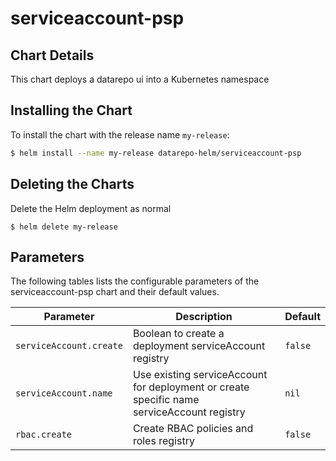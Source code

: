 # serviceaccount-psp

## Chart Details
This chart deploys a datarepo ui into a Kubernetes namespace

## Installing the Chart

To install the chart with the release name `my-release`:

```bash
$ helm install --name my-release datarepo-helm/serviceaccount-psp
```

## Deleting the Charts

Delete the Helm deployment as normal

```
$ helm delete my-release
```

## Parameters

The following tables lists the configurable parameters of the serviceaccount-psp chart and their default values.

|                   Parameter                   |                                                                                Description                                                                                |                            Default                            |
|-----------------------------------------------|---------------------------------------------------------------------------------------------------------------------------------------------------------------------------|---------------------------------------------------------------|
| `serviceAccount.create`                        | Boolean to create a deployment serviceAccount registry                                                                                                                                              | `false`                                                         |
| `serviceAccount.name`                        | Use existing serviceAccount for deployment or create specific name serviceAccount registry                                                                                                                                              | `nil`                                                         |
| `rbac.create`                        | Create RBAC policies and roles registry                                                                                                                                              | `false`                                                         |
